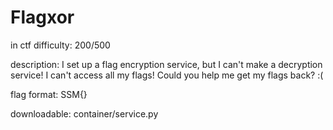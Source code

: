 # Flagxor

in ctf difficulty: 200/500

description: I set up a flag encryption service, but I can't make a decryption service! I can't access all my flags! Could you help me get my flags back? :(

flag format: SSM{}

downloadable: container/service.py
